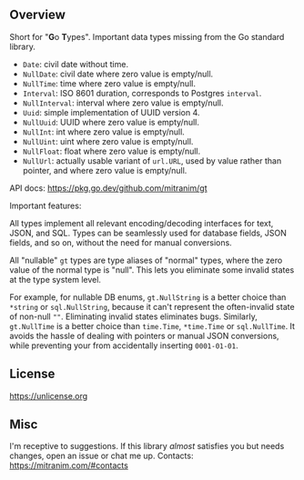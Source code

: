 ## Overview

Short for "**G**o **T**ypes". Important data types missing from the Go standard library.

* `Date`: civil date without time.
* `NullDate`: civil date where zero value is empty/null.
* `NullTime`: time where zero value is empty/null.
* `Interval`: ISO 8601 duration, corresponds to Postgres `interval`.
* `NullInterval`: interval where zero value is empty/null.
* `Uuid`: simple implementation of UUID version 4.
* `NullUuid`: UUID where zero value is empty/null.
* `NullInt`: int where zero value is empty/null.
* `NullUint`: uint where zero value is empty/null.
* `NullFloat`: float where zero value is empty/null.
* `NullUrl`: actually usable variant of `url.URL`, used by value rather than pointer, and where zero value is empty/null.

API docs: https://pkg.go.dev/github.com/mitranim/gt

Important features:

All types implement all relevant encoding/decoding interfaces for text, JSON, and SQL. Types can be seamlessly used for database fields, JSON fields, and so on, without the need for manual conversions.

All "nullable" `gt` types are type aliases of "normal" types, where the zero value of the normal type is "null". This lets you eliminate some invalid states at the type system level.

For example, for nullable DB enums, `gt.NullString` is a better choice than `*string` or `sql.NullString`, because it can't represent the often-invalid state of non-null `""`. Eliminating invalid states eliminates bugs. Similarly, `gt.NullTime` is a better choice than `time.Time`, `*time.Time` or `sql.NullTime`. It avoids the hassle of dealing with pointers or manual JSON conversions, while preventing your from accidentally inserting `0001-01-01`.

## License

https://unlicense.org

## Misc

I'm receptive to suggestions. If this library _almost_ satisfies you but needs changes, open an issue or chat me up. Contacts: https://mitranim.com/#contacts
